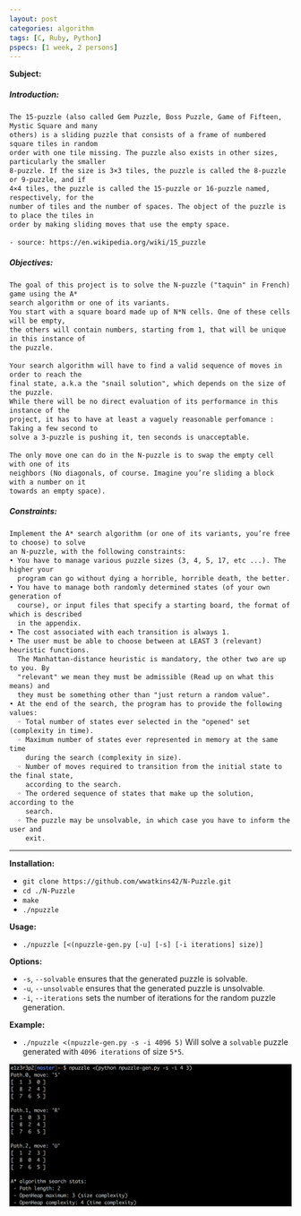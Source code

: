 ```yaml
---
layout: post
categories: algorithm
tags: [C, Ruby, Python]
pspecs: [1 week, 2 persons]
---
```


__Subject:__
##### Introduction:
```
The 15-puzzle (also called Gem Puzzle, Boss Puzzle, Game of Fifteen, Mystic Square and many
others) is a sliding puzzle that consists of a frame of numbered square tiles in random
order with one tile missing. The puzzle also exists in other sizes, particularly the smaller
8-puzzle. If the size is 3×3 tiles, the puzzle is called the 8-puzzle or 9-puzzle, and if
4×4 tiles, the puzzle is called the 15-puzzle or 16-puzzle named, respectively, for the
number of tiles and the number of spaces. The object of the puzzle is to place the tiles in
order by making sliding moves that use the empty space.

- source: https://en.wikipedia.org/wiki/15_puzzle
```
##### Objectives:
```
The goal of this project is to solve the N-puzzle ("taquin" in French) game using the A*
search algorithm or one of its variants.
You start with a square board made up of N*N cells. One of these cells will be empty,
the others will contain numbers, starting from 1, that will be unique in this instance of
the puzzle.

Your search algorithm will have to find a valid sequence of moves in order to reach the
final state, a.k.a the "snail solution", which depends on the size of the puzzle.
While there will be no direct evaluation of its performance in this instance of the
project, it has to have at least a vaguely reasonable perfomance : Taking a few second to
solve a 3-puzzle is pushing it, ten seconds is unacceptable.

The only move one can do in the N-puzzle is to swap the empty cell with one of its
neighbors (No diagonals, of course. Imagine you’re sliding a block with a number on it
towards an empty space).
```
##### Constraints:
```
Implement the A* search algorithm (or one of its variants, you’re free to choose) to solve
an N-puzzle, with the following constraints:
• You have to manage various puzzle sizes (3, 4, 5, 17, etc ...). The higher your
  program can go without dying a horrible, horrible death, the better.
• You have to manage both randomly determined states (of your own generation of
  course), or input files that specify a starting board, the format of which is described
  in the appendix.
• The cost associated with each transition is always 1.
• The user must be able to choose between at LEAST 3 (relevant) heuristic functions.
  The Manhattan-distance heuristic is mandatory, the other two are up to you. By
  "relevant" we mean they must be admissible (Read up on what this means) and
  they must be something other than "just return a random value".
• At the end of the search, the program has to provide the following values:
  ◦ Total number of states ever selected in the "opened" set (complexity in time).
  ◦ Maximum number of states ever represented in memory at the same time
    during the search (complexity in size).
  ◦ Number of moves required to transition from the initial state to the final state,
    according to the search.
  ◦ The ordered sequence of states that make up the solution, according to the
    search.
  ◦ The puzzle may be unsolvable, in which case you have to inform the user and
    exit.
```
---
__Installation:__

* `git clone https://github.com/wwatkins42/N-Puzzle.git`
* `cd ./N-Puzzle`
* `make`
* `./npuzzle`

**Usage:**
* `./npuzzle [<(npuzzle-gen.py [-u] [-s] [-i iterations] size)]`

**Options:**
* `-s`, `--solvable` ensures that the generated puzzle is solvable.
* `-u`, `--unsolvable` ensures that the generated puzzle is unsolvable.
* `-i`, `--iterations` sets the number of iterations for the random puzzle generation.

**Example:**
* `./npuzzle <(npuzzle-gen.py -s -i 4096 5)`
Will solve a `solvable` puzzle generated with `4096 iterations` of size `5*5`.

![n_puzzle_image](/images/n-puzzle-1.png?raw=true)
